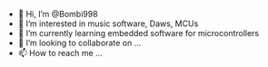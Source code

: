 - 👋 Hi, I’m @Bombi998
- 👀 I’m interested in music software, Daws, MCUs
- 🌱 I’m currently learning embedded software for microcontrollers
- 💞️ I’m looking to collaborate on ...
- 📫 How to reach me ...

<!---
Bombi998/Bombi998 is a ✨ special ✨ repository because its `README.md` (this file) appears on your GitHub profile.
You can click the Preview link to take a look at your changes.
--->
